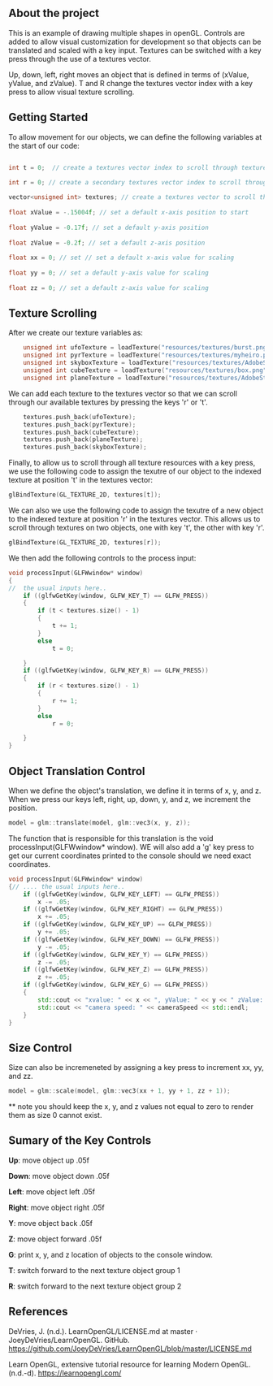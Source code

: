## About the project

This is an example of drawing multiple shapes in openGL. Controls are added to allow visual customization for development so that objects can be translated and scaled with a key input. Textures can be switched with a key press through the use of a textures vector. 

Up, down, left, right moves an object that is defined in terms of (xValue, yValue, and zValue).
T and R change the textures vector index with a key press to allow visual texture scrolling. 

## Getting Started

To allow movement for our objects, we can define the following variables at the start of our code: 
```cpp

int t = 0;  // create a textures vector index to scroll through textures

int r = 0; // create a secondary textures vector index to scroll through textures on a separate object
 
vector<unsigned int> textures; // create a textures vector to scroll through textures
        
float xValue = -.15004f; // set a default x-axis position to start
        
float yValue = -0.17f; // set a default y-axis position
        
float zValue = -0.2f; // set a default z-axis position
        
float xx = 0; // set // set a default x-axis value for scaling 
        
float yy = 0; // set a default y-axis value for scaling 
        
float zz = 0; // set a default z-axis value for scaling 
```

## Texture Scrolling
After we create our texture variables as: 
```cpp
    unsigned int ufoTexture = loadTexture("resources/textures/burst.png");
    unsigned int pyrTexture = loadTexture("resources/textures/myheiro.png");
    unsigned int skyboxTexture = loadTexture("resources/textures/AdobeStock_481965458.jpeg");
    unsigned int cubeTexture = loadTexture("resources/textures/box.png");
    unsigned int planeTexture = loadTexture("resources/textures/AdobeStock_336144820.png");
```

We can add each texture to the textures vector so that we can scroll through our available textures by pressing the keys 'r' or 't'. 

```cpp
    textures.push_back(ufoTexture);
    textures.push_back(pyrTexture);
    textures.push_back(cubeTexture);
    textures.push_back(planeTexture);
    textures.push_back(skyboxTexture);
```

Finally, to allow us to scroll through all texture resources with a key press, we use the following code to assign the texutre of our object to the indexed texture at position 't' in the textures vector:

```cpp
glBindTexture(GL_TEXTURE_2D, textures[t]);
```

We can also we use the following code to assign the texutre of a new object to the indexed texture at position 'r' in the textures vector. This allows us to scroll through textures on two objects, one with key 't', the other with key 'r'.
```cpp
glBindTexture(GL_TEXTURE_2D, textures[r]);

```

We then add the following controls to the process input: 
```cpp
void processInput(GLFWwindow* window)
{ 
//  the usual inputs here.. 
    if ((glfwGetKey(window, GLFW_KEY_T) == GLFW_PRESS))
    {
        if (t < textures.size() - 1)
        {
            t += 1;
        }
        else
            t = 0;

    }
    if ((glfwGetKey(window, GLFW_KEY_R) == GLFW_PRESS))
    {
        if (r < textures.size() - 1)
        {
            r += 1;
        }
        else
            r = 0;

    }
}
```

## Object Translation Control
When we define the object's translation, we define it in terms of x, y, and z. When we press our keys left, right, up, down, y, and z, we increment the position. 
```cpp
model = glm::translate(model, glm::vec3(x, y, z));
```
The function that is responsible for this translation is the void processInput(GLFWwindow* window). WE will also add a 'g' key press to get our current coordinates printed to the console should we need exact coordinates.  
```cpp
void processInput(GLFWwindow* window)
{// .... the usual inputs here.. 
    if ((glfwGetKey(window, GLFW_KEY_LEFT) == GLFW_PRESS))
        x -= .05;
    if ((glfwGetKey(window, GLFW_KEY_RIGHT) == GLFW_PRESS))
        x += .05;
    if ((glfwGetKey(window, GLFW_KEY_UP) == GLFW_PRESS))
        y += .05;
    if ((glfwGetKey(window, GLFW_KEY_DOWN) == GLFW_PRESS))
        y -= .05;
    if ((glfwGetKey(window, GLFW_KEY_Y) == GLFW_PRESS))
        z -= .05;
    if ((glfwGetKey(window, GLFW_KEY_Z) == GLFW_PRESS))
        z += .05;
    if ((glfwGetKey(window, GLFW_KEY_G) == GLFW_PRESS))
    {
        std::cout << "xvalue: " << x << ", yValue: " << y << " zValue: " << z << std::endl;
        std::cout << "camera speed: " << cameraSpeed << std::endl;
    }
}
```
## Size Control
Size can also be incremeneted by assigning a key press to increment xx, yy, and zz. 
```cpp
model = glm::scale(model, glm::vec3(xx + 1, yy + 1, zz + 1));
```
** note you should keep the x, y, and z values not equal to zero to render them as size 0 cannot exist. 

## Sumary of the Key Controls

**Up**: move object up .05f

**Down**: move object down .05f

**Left**: move object left .05f

**Right**: move object right .05f

**Y**: move object back .05f

**Z**: move object forward .05f

**G**: print x, y, and z location of objects to the console window. 

**T**: switch forward to the next texture object group 1

**R**: switch forward to the next texture object group 2

## References

DeVries, J. (n.d.). LearnOpenGL/LICENSE.md at master · JoeyDeVries/LearnOpenGL. GitHub. https://github.com/JoeyDeVries/LearnOpenGL/blob/master/LICENSE.md

Learn OpenGL, extensive tutorial resource for learning Modern OpenGL. (n.d.-d). https://learnopengl.com/

